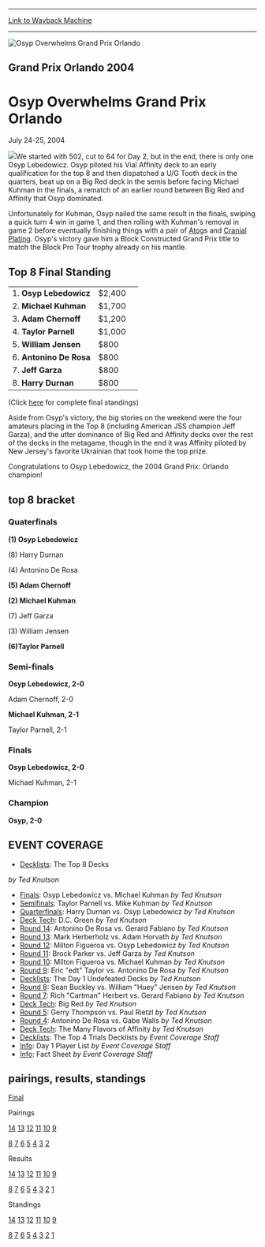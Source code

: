 
---
[Link to Wayback Machine](https://web.archive.org/web/20160303190741/http://magic.wizards.com/en/events/coverage/gporl04)

[_metadata_:description]:- "We started with 502, cut to 64 for Day 2, but in the end, there is only one Osyp Lebedowicz."
[_metadata_:generator]:- "Drupal 7 (http://drupal.org)"
[_metadata_:node]:- "565736"
[_metadata_:source]:- "div-block-system-main"
[_metadata_:title]:- "Osyp Overwhelms Grand Prix Orlando"
[_metadata_:wayback_capture_timestamp]:- "2016-03-03 19:07:41"
[_metadata_:wayback_raw_url]:- "https://web.archive.org/web/20160303190741id_/http://magic.wizards.com/en/events/coverage/gporl04"
[_metadata_:wayback_url]:- "http://magic.wizards.com/en/events/coverage/gporl04"
---







![Osyp Overwhelms Grand Prix Orlando](https://media.magic.wizards.com/images/banner/large_1_4.jpg)





Grand Prix Orlando 2004
-----------------------


Osyp Overwhelms Grand Prix Orlando
==================================




July 24-25, 2004











![](https://media.magic.wizards.com/image_legacy_migration/sideboard/images/gporl04/champ.jpg)We started with 502, cut to 64 for Day 2, but in the end, there is only one Osyp Lebedowicz. Osyp piloted his Vial Affinity deck to an early qualification for the top 8 and then dispatched a U/G Tooth deck in the quarters, beat up on a Big Red deck in the semis before facing Michael Kuhman in the finals, a rematch of an earlier round between Big Red and Affinity that Osyp dominated.


Unfortunately for Kuhman, Osyp nailed the same result in the finals, swiping a quick turn 4 win in game 1, and then rolling with Kuhman's removal in game 2 before eventually finishing things with a pair of [Atog](http://gatherer.wizards.com/Pages/Card/Details.aspx?name=Atog)s and [Cranial Plating](http://gatherer.wizards.com/Pages/Card/Details.aspx?name=Cranial+Plating). Osyp's victory gave him a Block Constructed Grand Prix title to match the Block Pro Tour trophy already on his mantle.




Top 8 Final Standing
--------------------




|  |  |  |
| --- | --- | --- |
| 1. **Osyp Lebedowicz** | $2,400 |
| 2. **Michael Kuhman** | $1,700 |
| 3. **Adam Chernoff** | $1,200 |
| 4. **Taylor Parnell** | $1,000 |
| 5. **William Jensen** | $800 |
| 6. **Antonino De Rosa** | $800 |
| 7. **Jeff Garza** | $800 |
| 8. **Harry Durnan** | $800 |


(Click [here](/en/articles/archive/event-coverage/live-coverage-2004-grand-prix-orlando-2004-07-25-17) for complete final standings)


Aside from Osyp's victory, the big stories on the weekend were the four amateurs placing in the Top 8 (including American JSS champion Jeff Garza), and the utter dominance of Big Red and Affinity decks over the rest of the decks in the metagame, though in the end it was Affinity piloted by New Jersey's favorite Ukrainian that took home the top prize.


Congratulations to Osyp Lebedowicz, the 2004 Grand Prix: Orlando champion!



top 8 bracket
-------------





### Quaterfinals





**(1) Osyp Lebedowicz**




(8) Harry Durnan






(4) Antonino De Rosa




**(5) Adam Chernoff**






**(2) Michael Kuhman**




(7) Jeff Garza






(3) William Jensen




**(6)Taylor Parnell**







### Semi-finals





**Osyp Lebedowicz, 2-0**




Adam Chernoff, 2-0






**Michael Kuhman, 2-1**




Taylor Parnell, 2-1







### Finals





**Osyp Lebedowicz, 2-0**




Michael Kuhman, 2-1







### Champion





**Osyp, 2-0**









EVENT COVERAGE
--------------




* [Decklists](/en/articles/archive/event-coverage/2004-grand-prix-orlando-top-8-decks-2004-07-25): The Top 8 Decks

 *by Ted Knutson*
* [Finals](/en/articles/archive/event-coverage/finals-osyp-lebedowicz-vs-michael-kuhman-2004-07-25): Osyp Lebedowicz vs. Michael Kuhman
 *by Ted Knutson*
* [Semifinals](/en/articles/archive/event-coverage/semifinals-taylor-parnell-vs-mike-kuhman-2004-07-25-0): Taylor Parnell vs. Mike Kuhman
 *by Ted Knutson*
* [Quarterfinals](/en/articles/archive/event-coverage/quarterfinals-harry-durnan-vs-osyp-lebedowicz-2004-07-25): Harry Durnan vs. Osyp Lebedowicz
 *by Ted Knutson*
* [Deck Tech](/en/articles/archive/event-coverage/deck-tech-dc-green-2004-07-25): D.C. Green
 *by Ted Knutson*
* [Round 14](/en/articles/archive/event-coverage/round-14-antonino-de-rosa-vs-gerard-fabiano-2004-07-25): Antonino De Rosa vs. Gerard Fabiano
 *by Ted Knutson*
* [Round 13](/en/articles/archive/event-coverage/round-13-mark-herberholz-vs-adam-horvath-2004-07-25): Mark Herberholz vs. Adam Horvath
 *by Ted Knutson*
* [Round 12](/en/articles/archive/event-coverage/round-12-milton-figueroa-vs-osyp-lebedowicz-2004-07-25): Milton Figueroa vs. Osyp Lebedowicz
 *by Ted Knutson*
* [Round 11](/en/articles/archive/event-coverage/round-11-brock-parker-vs-jeff-garza-2004-07-25): Brock Parker vs. Jeff Garza
 *by Ted Knutson*
* [Round 10](/en/articles/archive/event-coverage/round-10-milton-figueroa-vs-michael-kuhman-2004-07-25): Milton Figueroa vs. Michael Kuhman
 *by Ted Knutson*
* [Round 9](/en/articles/archive/event-coverage/round-9-eric-edt-taylor-vs-antonino-de-rosa-2004-07-25): Eric "edt" Taylor vs. Antonino De Rosa
 *by Ted Knutson*
* [Decklists](/en/articles/archive/event-coverage/decklists-day-1-undefeated-decks-2004-07-25): The Day 1 Undefeated Decks
 *by Ted Knutson*
* [Round 8](/en/articles/archive/event-coverage/round-8-sean-buckley-vs-william-huey-jensen-2004-07-24): Sean Buckley vs. William "Huey" Jensen
 *by Ted Knutson*
* [Round 7](/en/articles/archive/event-coverage/round-7-rich-cartman-herbert-vs-gerard-fabiano-2004-07-24): Rich "Cartman" Herbert vs. Gerard Fabiano
 *by Ted Knutson*
* [Deck Tech](/en/articles/archive/event-coverage/deck-tech-big-red-2004-07-24): Big Red
 *by Ted Knutson*
* [Round 5](/en/articles/archive/event-coverage/round-5-gerry-thompson-vs-paul-rietzl-2004-07-24): Gerry Thompson vs. Paul Rietzl
 *by Ted Knutson*
* [Round 4](/en/articles/archive/event-coverage/round-4-antonino-de-rosa-vs-gabe-walls-2004-07-24): Antonino De Rosa vs. Gabe Walls
 *by Ted Knutson*
* [Deck Tech](/en/articles/archive/event-coverage/deck-tech-many-flavors-affinity-2004-07-24): The Many Flavors of Affinity
 *by Ted Knutson*
* [Decklists](/en/articles/archive/event-coverage/decklists-top-4-trials-decklists-2004-07-24): The Top 4 Trials Decklists
 *by Event Coverage Staff*
* [Info](/en/articles/archive/event-coverage/live-coverage-2004-grand-prix-orlando-2004-07-24-8): Day 1 Player List
 *by Event Coverage Staff*
* [Info](http://magic.wizards.com/en/articles/archive/feature/grand-prix-orlando-2004-04-14): Fact Sheet
 *by Event Coverage Staff*



pairings, results, standings
----------------------------




[Final](/en/articles/archive/event-coverage/live-coverage-2004-grand-prix-orlando-2004-07-25-17)




Pairings


[14](/en/articles/archive/event-coverage/live-coverage-2004-grand-prix-orlando-2004-07-25-3) [13](/en/articles/archive/event-coverage/live-coverage-2004-grand-prix-orlando-2004-07-25-2) [12](/en/articles/archive/event-coverage/live-coverage-2004-grand-prix-orlando-2004-07-25-1) [11](/en/articles/archive/event-coverage/live-coverage-2004-grand-prix-orlando-2004-07-25-0) [10](/en/articles/archive/event-coverage/live-coverage-2004-grand-prix-orlando-2004-07-25) [9](/en/articles/archive/event-coverage/live-coverage-2004-grand-prix-orlando-2004-07-25-4)


[8](/en/articles/archive/event-coverage/live-coverage-2004-grand-prix-orlando-2004-07-24-7) [7](/en/articles/archive/event-coverage/live-coverage-2004-grand-prix-orlando-2004-07-24-6) [6](/en/articles/archive/event-coverage/live-coverage-2004-grand-prix-orlando-2004-07-24-5) [5](/en/articles/archive/event-coverage/live-coverage-2004-grand-prix-orlando-2004-07-24-4) [4](/en/articles/archive/event-coverage/live-coverage-2004-grand-prix-orlando-2004-07-24-3) [3](/en/articles/archive/event-coverage/live-coverage-2004-grand-prix-orlando-2004-07-24-2) [2](/en/articles/archive/event-coverage/live-coverage-2004-grand-prix-orlando-2004-07-24-1)




Results


[14](/en/articles/archive/event-coverage/live-coverage-2004-grand-prix-orlando-2004-07-25-9) [13](/en/articles/archive/event-coverage/live-coverage-2004-grand-prix-orlando-2004-07-25-8) [12](/en/articles/archive/event-coverage/live-coverage-2004-grand-prix-orlando-2004-07-25-7) [11](/en/articles/archive/event-coverage/live-coverage-2004-grand-prix-orlando-2004-07-25-6) [10](/en/articles/archive/event-coverage/live-coverage-2004-grand-prix-orlando-2004-07-25-5) [9](/en/articles/archive/event-coverage/live-coverage-2004-grand-prix-orlando-2004-07-25-10)


[8](/en/articles/archive/event-coverage/live-coverage-2004-grand-prix-orlando-2004-07-24-16) [7](/en/articles/archive/event-coverage/live-coverage-2004-grand-prix-orlando-2004-07-24-15) [6](/en/articles/archive/event-coverage/live-coverage-2004-grand-prix-orlando-2004-07-24-14) [5](/en/articles/archive/event-coverage/live-coverage-2004-grand-prix-orlando-2004-07-24-13) [4](/en/articles/archive/event-coverage/live-coverage-2004-grand-prix-orlando-2004-07-24-12) [3](/en/articles/archive/event-coverage/live-coverage-2004-grand-prix-orlando-2004-07-24-11) [2](/en/articles/archive/event-coverage/live-coverage-2004-grand-prix-orlando-2004-07-24-10) [1](/en/articles/archive/event-coverage/live-coverage-2004-grand-prix-orlando-2004-07-24-9)




Standings


[14](/en/articles/archive/event-coverage/live-coverage-2004-grand-prix-orlando-2004-07-25-15) [13](/en/articles/archive/event-coverage/live-coverage-2004-grand-prix-orlando-2004-07-25-14) [12](/en/articles/archive/event-coverage/live-coverage-2004-grand-prix-orlando-2004-07-25-13) [11](/en/articles/archive/event-coverage/live-coverage-2004-grand-prix-orlando-2004-07-25-12) [10](/en/articles/archive/event-coverage/live-coverage-2004-grand-prix-orlando-2004-07-25-11) [9](/en/articles/archive/event-coverage/live-coverage-2004-grand-prix-orlando-2004-07-25-16)


[8](/en/articles/archive/event-coverage/live-coverage-2004-grand-prix-orlando-2004-07-24-24) [7](/en/articles/archive/event-coverage/live-coverage-2004-grand-prix-orlando-2004-07-24-23) [6](/en/articles/archive/event-coverage/live-coverage-2004-grand-prix-orlando-2004-07-24-22) [5](/en/articles/archive/event-coverage/live-coverage-2004-grand-prix-orlando-2004-07-24-21) [4](/en/articles/archive/event-coverage/live-coverage-2004-grand-prix-orlando-2004-07-24-20) [3](/en/articles/archive/event-coverage/live-coverage-2004-grand-prix-orlando-2004-07-24-19) [2](/en/articles/archive/event-coverage/live-coverage-2004-grand-prix-orlando-2004-07-24-18) [1](/en/articles/archive/event-coverage/live-coverage-2004-grand-prix-orlando-2004-07-24-17)





 

